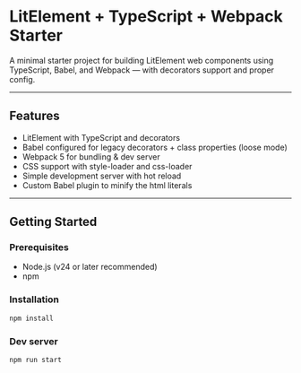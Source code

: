 # LitElement + TypeScript + Webpack Starter

A minimal starter project for building LitElement web components using TypeScript, Babel, and Webpack — with decorators support and proper config.

---

## Features

- LitElement with TypeScript and decorators
- Babel configured for legacy decorators + class properties (loose mode)
- Webpack 5 for bundling & dev server
- CSS support with style-loader and css-loader
- Simple development server with hot reload
- Custom Babel plugin to minify the html literals

---

## Getting Started

### Prerequisites

- Node.js (v24 or later recommended)
- npm

### Installation

```bash
npm install
```

### Dev server

```bash
npm run start 
```
